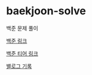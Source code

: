 # baekjoon-solve
백준 문제 풀이

[백준 링크](https://www.acmicpc.net/user/thekim12)

[백준 티어 링크](https://solved.ac/profile/thekim12)

[밸로그 기록](https://velog.io/@thekim12/series/%EC%95%8C%EA%B3%A0%EB%A6%AC%EC%A6%98-%EA%B3%B5%EB%B6%80)
